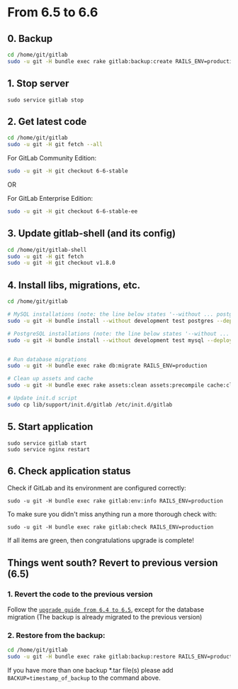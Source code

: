 # From 6.5 to 6.6

## 0. Backup

```bash
cd /home/git/gitlab
sudo -u git -H bundle exec rake gitlab:backup:create RAILS_ENV=production
```

## 1. Stop server

    sudo service gitlab stop

## 2. Get latest code

```bash
cd /home/git/gitlab
sudo -u git -H git fetch --all
```

For GitLab Community Edition:

```bash
sudo -u git -H git checkout 6-6-stable
```

OR

For GitLab Enterprise Edition:

```bash
sudo -u git -H git checkout 6-6-stable-ee
```

## 3. Update gitlab-shell (and its config)

```bash
cd /home/git/gitlab-shell
sudo -u git -H git fetch
sudo -u git -H git checkout v1.8.0
```

## 4. Install libs, migrations, etc.

```bash
cd /home/git/gitlab

# MySQL installations (note: the line below states '--without ... postgres')
sudo -u git -H bundle install --without development test postgres --deployment

# PostgreSQL installations (note: the line below states '--without ... mysql')
sudo -u git -H bundle install --without development test mysql --deployment


# Run database migrations
sudo -u git -H bundle exec rake db:migrate RAILS_ENV=production

# Clean up assets and cache
sudo -u git -H bundle exec rake assets:clean assets:precompile cache:clear RAILS_ENV=production

# Update init.d script
sudo cp lib/support/init.d/gitlab /etc/init.d/gitlab
```

## 5. Start application

    sudo service gitlab start
    sudo service nginx restart

## 6. Check application status

Check if GitLab and its environment are configured correctly:

    sudo -u git -H bundle exec rake gitlab:env:info RAILS_ENV=production

To make sure you didn't miss anything run a more thorough check with:

    sudo -u git -H bundle exec rake gitlab:check RAILS_ENV=production

If all items are green, then congratulations upgrade is complete!

## Things went south? Revert to previous version (6.5)

### 1. Revert the code to the previous version

Follow the [`upgrade guide from 6.4 to 6.5`](6.4-to-6.5.md), except for the database migration 
(The backup is already migrated to the previous version)

### 2. Restore from the backup:

```bash
cd /home/git/gitlab
sudo -u git -H bundle exec rake gitlab:backup:restore RAILS_ENV=production
```

If you have more than one backup *.tar file(s) please add `BACKUP=timestamp_of_backup` to the command above.

